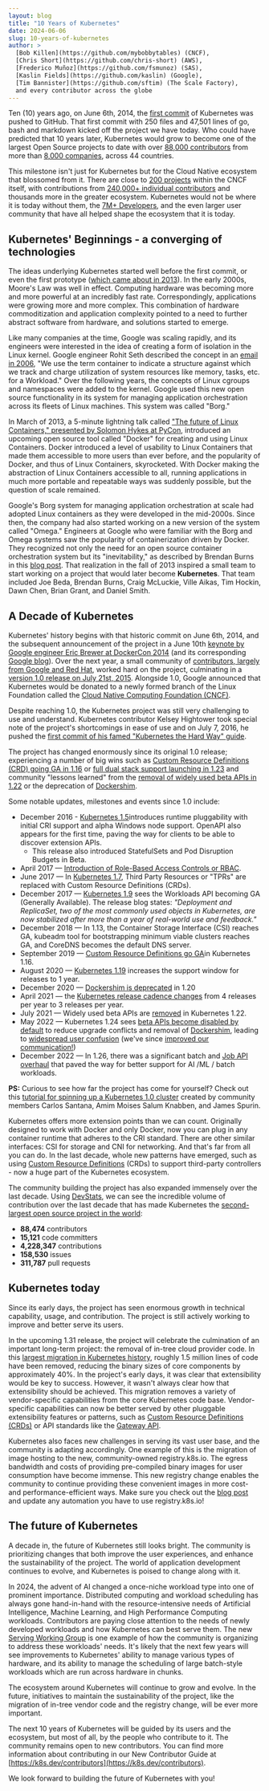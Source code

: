 ```yaml
---
layout: blog
title: "10 Years of Kubernetes"
date: 2024-06-06
slug: 10-years-of-kubernetes
author: >
  [Bob Killen](https://github.com/mybobbytables) (CNCF),
  [Chris Short](https://github.com/chris-short) (AWS),
  [Frederico Muñoz](https://github.com/fsmunoz) (SAS),
  [Kaslin Fields](https://github.com/kaslin) (Google),
  [Tim Bannister](https://github.com/sftim) (The Scale Factory),
  and every contributor across the globe
---
```


Ten (10) years ago, on June 6th, 2014, the [first commit](https://github.com/kubernetes/kubernetes/commit/2c4b3a562ce34cddc3f8218a2c4d11c7310e6d56) of Kubernetes was pushed to GitHub. That first commit with 250 files and 47,501 lines of go, bash and markdown kicked off the project we have today. Who could have predicted that 10 years later, Kubernetes would grow to become one of the largest Open Source projects to date with over [88,000 contributors](https://k8s.devstats.cncf.io/d/24/overall-project-statistics?orgId=1) from more than [8,000 companies](https://www.cncf.io/reports/kubernetes-project-journey-report/), across 44 countries.

This milestone isn't just for Kubernetes but for the Cloud Native ecosystem that blossomed from it. There are close to [200 projects](https://all.devstats.cncf.io/d/18/overall-project-statistics-table?orgId=1) within the CNCF itself, with contributions from [240,000+ individual contributors](https://all.devstats.cncf.io/d/18/overall-project-statistics-table?orgId=1) and thousands more in the greater ecosystem. Kubernetes would not be where it is today without them, the [7M+ Developers](https://www.cncf.io/blog/2022/05/18/slashdata-cloud-native-continues-to-grow-with-more-than-7-million-developers-worldwide/), and the even larger user community that have all helped shape the ecosystem that it is today.

## Kubernetes' Beginnings - a converging of technologies

The ideas underlying Kubernetes started well before the first commit, or even the first prototype ([which came about in 2013](/blog/2018/07/20/the-history-of-kubernetes-the-community-behind-it/)). In the early 2000s, Moore's Law was well in effect. Computing hardware was becoming more and more powerful at an incredibly fast rate. Correspondingly, applications were growing more and more complex. This combination of hardware commoditization and application complexity pointed to a need to further abstract software from hardware, and solutions started to emerge.

Like many companies at the time, Google was scaling rapidly, and its engineers were interested in the idea of creating a form of isolation in the Linux kernel. Google engineer Rohit Seth described the concept in an [email in 2006](https://lwn.net/Articles/199643/),  "We use the term container to indicate a structure against which we track and charge utilization of system resources like memory, tasks, etc. for a Workload." Over the following years, the concepts of Linux cgroups and namespaces were added to the kernel. Google used this new open source functionality in its system for managing application orchestration across its fleets of Linux machines. This system was called "Borg."

In March of 2013, a 5-minute lightning talk called ["The future of Linux Containers," presented by Solomon Hykes at PyCon](https://youtu.be/wW9CAH9nSLs?si=VtK_VFQHymOT7BIB), introduced an upcoming open source tool called "Docker" for creating and using Linux Containers. Docker introduced a level of usability to Linux Containers that made them accessible to more users than ever before, and the popularity of Docker, and thus of Linux Containers, skyrocketed. With Docker making the abstraction of Linux Containers accessible to all, running applications in much more portable and repeatable ways was suddenly possible, but the question of scale remained.

Google's Borg system for managing application orchestration at scale had adopted Linux containers as they were developed in the mid-2000s. Since then, the company had also started working on a new version of the system called "Omega." Engineers at Google who were familiar with the Borg and Omega systems saw the popularity of containerization driven by Docker. They recognized not only the need for an open source container orchestration system but its "inevitability," as described by Brendan Burns in this [blog post](/blog/2018/07/20/the-history-of-kubernetes-the-community-behind-it/). That realization in the fall of 2013 inspired a small team to start working on a project that would later become **Kubernetes**. That team included Joe Beda, Brendan Burns, Craig McLuckie, Ville Aikas, Tim Hockin, Dawn Chen, Brian Grant, and Daniel Smith.

## A Decade of Kubernetes

Kubernetes' history begins with that historic commit on June 6th, 2014, and the subsequent announcement of the project in a June 10th [keynote by Google engineer Eric Brewer at DockerCon 2014](https://youtu.be/YrxnVKZeqK8?si=Q_wYBFn7dsS9H3k3) (and its corresponding [Google blog](https://cloudplatform.googleblog.com/2014/06/an-update-on-container-support-on-google-cloud-platform.html)). Over the next year, a small community of [contributors, largely from Google and Red Hat](https://k8s.devstats.cncf.io/d/9/companies-table?orgId=1&var-period_name=Before%20joining%20CNCF&var-metric=contributors), worked hard on the project, culminating in a [version 1.0 release on July 21st, 2015](https://cloudplatform.googleblog.com/2015/07/Kubernetes-V1-Released.html). Alongside 1.0, Google announced that Kubernetes would be donated to a newly formed branch of the Linux Foundation called the [Cloud Native Computing Foundation (CNCF)](https://www.cncf.io/announcements/2015/06/21/new-cloud-native-computing-foundation-to-drive-alignment-among-container-technologies/).

Despite reaching 1.0, the Kubernetes project was still very challenging to use and understand. Kubernetes contributor Kelsey Hightower took special note of the project's shortcomings in ease of use and on July 7, 2016, he pushed the [first commit of his famed "Kubernetes the Hard Way" guide](https://github.com/kelseyhightower/kubernetes-the-hard-way/commit/9d7ace8b186f6ebd2e93e08265f3530ec2fba81c).

The project has changed enormously since its original 1.0 release; experiencing a number of big wins such as [Custom Resource Definitions (CRD) going GA in 1.16](/blog/2019/09/18/kubernetes-1-16-release-announcement/) or [full dual stack support launching in 1.23](/blog/2021/12/08/dual-stack-networking-ga/) and community "lessons learned" from the [removal of widely used beta APIs in 1.22](/blog/2021/07/14/upcoming-changes-in-kubernetes-1-22/) or the deprecation of [Dockershim](/blog/2020/12/02/dockershim-faq/).

Some notable updates, milestones and events since 1.0 include:

* December 2016 - [Kubernetes 1.5](/blog/2016/12/kubernetes-1-5-supporting-production-workloads/)introduces runtime pluggability with initial CRI support and alpha Windows node support. OpenAPI also appears for the first time, paving the way for clients to be able to discover extension APIs.
  * This release also introduced StatefulSets and Pod Disruption Budgets in Beta.
* April 2017 — [Introduction of Role-Based Access Controls or RBAC](/blog/2017/04/rbac-support-in-kubernetes/).
* June 2017 — In [Kubernetes 1.7](/blog/2017/06/kubernetes-1-7-security-hardening-stateful-application-extensibility-updates/), Third Party Resources or "TPRs" are replaced with Custom Resource Definitions (CRDs).
* December 2017 — [Kubernetes 1.9](/blog/2017/12/kubernetes-19-workloads-expanded-ecosystem/) sees the Workloads API becoming GA (Generally Available). The release blog states: _"Deployment and ReplicaSet, two of the most commonly used objects in Kubernetes, are now stabilized after more than a year of real-world use and feedback."_
* December 2018 — In 1.13, the Container Storage Interface (CSI) reaches GA, kubeadm tool for bootstrapping minimum viable clusters reaches GA, and CoreDNS becomes the default DNS server.
* September 2019 — [Custom Resource Definitions go GA](/blog/2019/09/18/kubernetes-1-16-release-announcement/)in Kubernetes 1.16.
* August 2020 — [Kubernetes 1.19](/blog/2016/12/kubernetes-1-5-supporting-production-workloads/) increases the support window for releases to 1 year.
* December 2020 — [Dockershim is deprecated](https://kubernetes.io/blog/2020/12/18/kubernetes-1.20-pod-impersonation-short-lived-volumes-in-csi/)  in 1.20
* April 2021 — the [Kubernetes release cadence changes](/blog/2021/07/20/new-kubernetes-release-cadence/#:~:text=On%20April%2023%2C%202021%2C%20the,Kubernetes%20community's%20contributors%20and%20maintainers.) from 4 releases per year to 3 releases per year.
* July 2021 — Widely used beta APIs are [removed](/blog/2021/07/14/upcoming-changes-in-kubernetes-1-22/)  in Kubernetes 1.22.
* May 2022 — Kubernetes 1.24 sees  [beta APIs become disabled by default](/blog/2022/05/03/kubernetes-1-24-release-announcement/) to reduce upgrade conflicts and removal of [Dockershim](/dockershim), leading to [widespread user confusion](https://www.youtube.com/watch?v=a03Hh1kd6KE) (we've since [improved our communication!](https://github.com/kubernetes/community/tree/master/communication/contributor-comms))
* December 2022 — In 1.26, there was a significant batch and  [Job API overhaul](/blog/2022/12/29/scalable-job-tracking-ga/) that paved the way for better support for AI  /ML / batch workloads.

**PS:** Curious to see how far the project has come for yourself? Check out this [tutorial for spinning up a Kubernetes 1.0 cluster](https://github.com/spurin/kubernetes-v1.0-lab) created by community members Carlos Santana, Amim Moises Salum Knabben, and James Spurin.

Kubernetes offers more extension points than we can count. Originally designed to work with Docker and only Docker, now you can plug in any container runtime that adheres to the CRI standard. There are other similar interfaces: CSI for storage and CNI for networking. And that's far from all you can do. In the last decade, whole new patterns have emerged, such as using [Custom Resource Definitions](/docs/concepts/extend-kubernetes/api-extension/custom-resources/)  (CRDs) to support third-party controllers - now a huge part of the Kubernetes ecosystem.

The community building the project has also expanded immensely over the last decade. Using [DevStats](https://k8s.devstats.cncf.io/d/24/overall-project-statistics?orgId=1), we can see the incredible volume of contribution over the last decade that has made Kubernetes the [second-largest open source project in the world](https://www.cncf.io/reports/kubernetes-project-journey-report/):

* **88,474** contributors
* **15,121** code committers
* **4,228,347** contributions
* **158,530** issues
* **311,787** pull requests

## Kubernetes today

Since its early days, the project has seen enormous growth in technical capability, usage, and contribution. The project is still actively working to improve and better serve its users.

In the upcoming 1.31 release, the project will celebrate the culmination of an important long-term project: the removal of in-tree cloud provider code. In this [largest migration in Kubernetes history](https://kubernetes.io/blog/2024/05/20/completing-cloud-provider-migration/), roughly 1.5 million lines of code have been removed, reducing the binary sizes of core components by approximately 40%. In the project's early days, it was clear that extensibility would be key to success. However, it wasn't always clear how that extensibility should be achieved. This migration removes a variety of vendor-specific capabilities from the core Kubernetes code base. Vendor-specific capabilities can now be better served by other pluggable extensibility features or patterns, such as [Custom Resource Definitions (CRDs)](https://kubernetes.io/docs/concepts/extend-kubernetes/api-extension/custom-resources/) or API standards like the [Gateway API](https://gateway-api.sigs.k8s.io/).

Kubernetes also faces new challenges in serving its vast user base, and the community is adapting accordingly. One example of this is the migration of image hosting to the new, community-owned registry.k8s.io. The egress bandwidth and costs of providing pre-compiled binary images for user consumption have become immense. This new registry change enables the community to continue providing these convenient images in more cost- and performance-efficient ways. Make sure you check out the [blog post](https://kubernetes.io/blog/2022/11/28/registry-k8s-io-faster-cheaper-ga/) and update any automation you have to use registry.k8s.io!

## The future of Kubernetes

A decade in, the future of Kubernetes still looks bright. The community is prioritizing changes that both improve the user experiences, and enhance the sustainability of the project. The world of application development continues to evolve, and Kubernetes is poised to change along with it.

In 2024, the advent of AI changed a once-niche workload type into one of prominent importance. Distributed computing and workload scheduling has always gone hand-in-hand with the resource-intensive needs of Artificial Intelligence, Machine Learning, and High Performance Computing workloads. Contributors are paying close attention to the needs of newly developed workloads and how Kubernetes can best serve them. The new [Serving Working Group](https://github.com/kubernetes/community/tree/master/wg-serving) is one example of how the community is organizing to address these workloads' needs. It's likely that the next few years will see improvements to Kubernetes' ability to manage various types of hardware, and its ability to manage the scheduling of large batch-style workloads which are run across hardware in chunks.

The ecosystem around Kubernetes will continue to grow and evolve. In the future, initiatives to maintain the sustainability of the project, like the migration of in-tree vendor code and the registry change, will be ever more important.

The next 10 years of Kubernetes will be guided by its users and the ecosystem, but most of all, by the people who contribute to it. The community remains open to new contributors. You can find more information about contributing in our New Contributor Guide at [https://k8s.dev/contributors](https://k8s.dev/contributors).

We look forward to building the future of Kubernetes with you!
